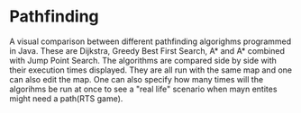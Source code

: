 # Pathfinding

A visual comparison between different pathfinding algorighms programmed in Java. These are Dijkstra, Greedy Best First Search, A* and A* combined with Jump Point Search. 
The algorithms are compared side by side with their execution times displayed. They are all run with the same map and one can also edit the map.
One can also specify how many times will the algorihms be run at once to see a "real life" scenario when mayn entites might need a path(RTS game).
